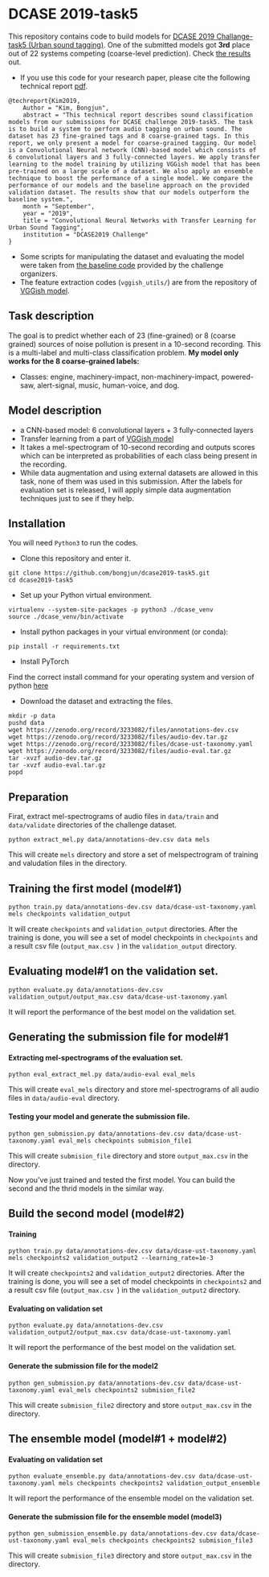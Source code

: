 # DCASE 2019-task5
This repository contains code to build models for [DCASE 2019 Challange-task5 (Urban sound tagging)](http://dcase.community/challenge2019/task-urban-sound-tagging). One of the submitted models got **3rd** place out of 22 systems competing (coarse-level prediction). Check [the results](http://dcase.community/challenge2019/task-urban-sound-tagging-results) out.

* If you use this code for your research paper, please cite the following technical report [pdf](http://dcase.community/documents/challenge2019/technical_reports/DCASE2019_Kim_107.pdf).

```
@techreport{Kim2019,
    Author = "Kim, Bongjun",
    abstract = "This technical report describes sound classification models from our submissions for DCASE challenge 2019-task5. The task is to build a system to perform audio tagging on urban sound. The dataset has 23 fine-grained tags and 8 coarse-grained tags. In this report, we only present a model for coarse-grained tagging. Our model is a Convolutional Neural network (CNN)-based model which consists of 6 convolutional layers and 3 fully-connected layers. We apply transfer learning to the model training by utilizing VGGish model that has been pre-trained on a large scale of a dataset. We also apply an ensemble technique to boost the performance of a single model. We compare the performance of our models and the baseline approach on the provided validation dataset. The results show that our models outperform the baseline system.",
    month = "September",
    year = "2019",
    title = "Convolutional Neural Networks with Transfer Learning for Urban Sound Tagging",
    institution = "DCASE2019 Challenge"
}
```


* Some scripts for manipulating the dataset and evaluating the model were taken from [the baseline code](https://github.com/sonyc-project/urban-sound-tagging-baseline) provided by the challenge organizers.
* The feature extraction codes (`vggish_utils/`) are from the repository of [VGGish model](https://github.com/tensorflow/models/tree/master/research/audioset).

## Task description
The goal is to predict whether each of 23 (fine-grained) or 8 (coarse grained) sources of noise pollution is present in a 10-second recording. This is a multi-label and multi-class classification problem. **My model only works for the 8 coarse-grained labels:**
* Classes: engine, machinery-impact, non-machinery-impact, powered-saw, alert-signal, music, human-voice, and dog.

## Model description
* a CNN-based model: 6 convolutional layers +  3 fully-connected layers
* Transfer learning from a part of [VGGish model](https://github.com/tensorflow/models/tree/master/research/audioset)
* It takes a mel-spectrogram of 10-second recording and outputs scores which can be interpreted as probabilities of each class being present in the recording.
* While data augmentation and using external datasets are allowed in this task, none of them was used in this submission. After the labels for evaluation set is released, I will apply simple data augmentation techniques just to see if they help.

## Installation
You will need `Python3` to run the codes.

* Clone this repository and enter it.

```shell
git clone https://github.com/bongjun/dcase2019-task5.git
cd dcase2019-task5
```
* Set up your Python virtual environment.

```
virtualenv --system-site-packages -p python3 ./dcase_venv
source ./dcase_venv/bin/activate
```

* Install python packages in your virtual environment (or conda):
```shell
pip install -r requirements.txt
```

* Install PyTorch

Find the correct install command for your operating system and version of python [here](https://pytorch.org/)

* Download the dataset and extracting the files.
```shell
mkdir -p data
pushd data
wget https://zenodo.org/record/3233082/files/annotations-dev.csv
wget https://zenodo.org/record/3233082/files/audio-dev.tar.gz
wget https://zenodo.org/record/3233082/files/dcase-ust-taxonomy.yaml
wget https://zenodo.org/record/3233082/files/audio-eval.tar.gz
tar -xvzf audio-dev.tar.gz
tar -xvzf audio-eval.tar.gz
popd
```

## Preparation
Firat, extract mel-spectrograms of audio files in `data/train` and `data/validate` directories of the challenge dataset.

```shell
python extract_mel.py data/annotations-dev.csv data mels
```
This will create `mels` directory and store a set of melspectrogram of training and valudation files in the directory.

## Training the first model (model#1)
```shell
python train.py data/annotations-dev.csv data/dcase-ust-taxonomy.yaml mels checkpoints validation_output
```
It will create `checkpoints` and `validation_output` directories. After the training is done, you will see a set of model checkpoints in `checkpoints` and a result csv file (`output_max.csv `) in the `validation_output` directory.

## Evaluating model#1 on the validation set.
```shell
python evaluate.py data/annotations-dev.csv validation_output/output_max.csv data/dcase-ust-taxonomy.yaml
```

It will report the performance of the best model on the validation set.

## Generating the submission file for model#1

#### Extracting mel-spectrograms of the evaluation set.

```shell
python eval_extract_mel.py data/audio-eval eval_mels
```

This will create `eval_mels` directory and store mel-spectrograms of all audio files in `data/audio-eval` directory.

#### Testing your model and generate the submission file.
```shell
python gen_submission.py data/annotations-dev.csv data/dcase-ust-taxonomy.yaml eval_mels checkpoints submision_file1
```
This will create `submision_file` directory and store `output_max.csv` in the directory.

Now you've just trained and tested the first model. You can build the second and the thrid models in the similar way.

## Build the second model (model#2)
#### Training
```shell
python train.py data/annotations-dev.csv data/dcase-ust-taxonomy.yaml mels checkpoints2 validation_output2 --learning_rate=1e-3
```
It will create `checkpoints2` and `validation_output2` directories. After the training is done, you will see a set of model checkpoints in `checkpoints2` and a result csv file (`output_max.csv `) in the `validation_output2` directory.

#### Evaluating on validation set
```shell
python evaluate.py data/annotations-dev.csv validation_output2/output_max.csv data/dcase-ust-taxonomy.yaml
```
It will report the performance of the best model on the validation set.

#### Generate the submission file for the model2

```shell
python gen_submission.py data/annotations-dev.csv data/dcase-ust-taxonomy.yaml eval_mels checkpoints2 submision_file2
```
This will create `submision_file2` directory and store `output_max.csv` in the directory.

## The ensemble model (model#1 + model#2)
#### Evaluating on validation set
```shell
python evaluate_ensemble.py data/annotations-dev.csv data/dcase-ust-taxonomy.yaml mels checkpoints checkpoints2 validation_output_ensemble
```
It will report the performance of the ensemble model on the validation set.

#### Generate the submission file for the ensemble model (model3)
```shell
python gen_submission_ensemble.py data/annotations-dev.csv data/dcase-ust-taxonomy.yaml eval_mels checkpoints checkpoints2 submision_file3
```
This will create `submision_file3` directory and store `output_max.csv` in the directory.

